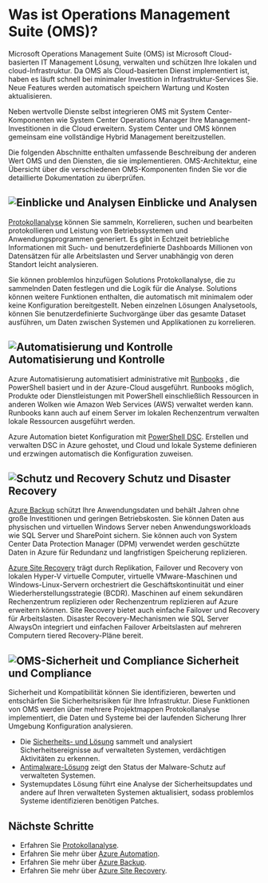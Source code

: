 <properties
   pageTitle="Operations Management Suite (OMS) Übersicht | Microsoft Azure"
   description="Microsoft Operations Management Suite (OMS) ist Microsoft Cloud-basierten IT Management Lösung, verwalten und schützen Ihre lokalen und cloud-Infrastruktur.  In diesem Artikel identifiziert OMS andere Dienste und enthält Links zu ausführlichen Inhalt."
   services="operations-management-suite"
   documentationCenter=""
   authors="bwren"
   manager="jwhit"
   editor="tysonn" />
<tags
   ms.service="operations-management-suite"
   ms.devlang="na"
   ms.topic="get-started-article"
   ms.tgt_pltfrm="na"
   ms.workload="infrastructure-services"
   ms.date="10/24/2016"
   ms.author="bwren" />

# <a name="what-is-operations-management-suite-oms"></a>Was ist Operations Management Suite (OMS)?

Microsoft Operations Management Suite (OMS) ist Microsoft Cloud-basierten IT Management Lösung, verwalten und schützen Ihre lokalen und cloud-Infrastruktur.  Da OMS als Cloud-basierten Dienst implementiert ist, haben es läuft schnell bei minimaler Investition in Infrastruktur-Services Sie.  Neue Features werden automatisch speichern Wartung und Kosten aktualisieren.

Neben wertvolle Dienste selbst integrieren OMS mit System Center-Komponenten wie System Center Operations Manager Ihre Management-Investitionen in die Cloud erweitern.  System Center und OMS können gemeinsam eine vollständige Hybrid Management bereitzustellen.

Die folgenden Abschnitte enthalten umfassende Beschreibung der anderen Wert OMS und den Diensten, die sie implementieren.  OMS-Architektur, eine Übersicht über die verschiedenen OMS-Komponenten finden Sie vor die detaillierte Dokumentation zu überprüfen.


## <a name="insight-and-analyticsmediaoperations-management-suite-overviewicon-insight-analyticspng-insight-and-analytics"></a>![Einblicke und Analysen](media/operations-management-suite-overview/icon-insight-analytics.png) Einblicke und Analysen

[Protokollanalyse](http://azure.microsoft.com/documentation/services/log-analytics) können Sie sammeln, Korrelieren, suchen und bearbeiten protokollieren und Leistung von Betriebssystemen und Anwendungsprogrammen generiert. Es gibt in Echtzeit betriebliche Informationen mit Such- und benutzerdefinierte Dashboards Millionen von Datensätzen für alle Arbeitslasten und Server unabhängig von deren Standort leicht analysieren.

Sie können problemlos hinzufügen Solutions Protokollanalyse, die zu sammelnden Daten festlegen und die Logik für die Analyse.  Solutions können weitere Funktionen enthalten, die automatisch mit minimalem oder keine Konfiguration bereitgestellt.  Neben einzelnen Lösungen Analysetools, können Sie benutzerdefinierte Suchvorgänge über das gesamte Dataset ausführen, um Daten zwischen Systemen und Applikationen zu korrelieren.  


## <a name="automation--controlmediaoperations-management-suite-overviewicon-automation-controlpng-automation--control"></a>![Automatisierung und Kontrolle](media/operations-management-suite-overview/icon-automation-control.png) Automatisierung und Kontrolle

Azure Automatisierung automatisiert administrative mit [Runbooks](../automation/automation-runbook-types.md) , die PowerShell basiert und in der Azure-Cloud ausgeführt.  Runbooks möglich, Produkte oder Dienstleistungen mit PowerShell einschließlich Ressourcen in anderen Wolken wie Amazon Web Services (AWS) verwaltet werden kann.  Runbooks kann auch auf einem Server im lokalen Rechenzentrum verwalten lokale Ressourcen ausgeführt werden.

Azure Automation bietet Konfiguration mit [PowerShell DSC](../automation/automation-dsc-overview.md).  Erstellen und verwalten DSC in Azure gehostet, und Cloud und lokale Systeme definieren und erzwingen automatisch die Konfiguration zuweisen.


## <a name="protection-and-recoverymediaoperations-management-suite-overviewicon-protection-recoverypng-protection-and-disaster-recovery"></a>![Schutz und Recovery](media/operations-management-suite-overview/icon-protection-recovery.png) Schutz und Disaster Recovery

[Azure Backup](http://azure.microsoft.com/documentation/services/backup) schützt Ihre Anwendungsdaten und behält Jahren ohne große Investitionen und geringen Betriebskosten.  Sie können Daten aus physischen und virtuellen Windows Server neben Anwendungsworkloads wie SQL Server und SharePoint sichern.  Sie können auch von System Center Data Protection Manager (DPM) verwendet werden geschützte Daten in Azure für Redundanz und langfristigen Speicherung replizieren.

[Azure Site Recovery](http://azure.microsoft.com/documentation/services/site-recovery) trägt durch Replikation, Failover und Recovery von lokalen Hyper-V virtuelle Computer, virtuelle VMware-Maschinen und Windows-Linux-Servern orchestriert die Geschäftskontinuität und einer Wiederherstellungsstrategie (BCDR). Maschinen auf einem sekundären Rechenzentrum replizieren oder Rechenzentrum replizieren auf Azure erweitern können. Site Recovery bietet auch einfache Failover und Recovery für Arbeitslasten. Disaster Recovery-Mechanismen wie SQL Server AlwaysOn integriert und einfachen Failover Arbeitslasten auf mehreren Computern tiered Recovery-Pläne bereit.


## <a name="oms-security-and-compliancemediaoperations-management-suite-overviewicon-security-compliancepng-security-and-compliance"></a>![OMS-Sicherheit und Compliance](media/operations-management-suite-overview/icon-security-compliance.png) Sicherheit und Compliance
Sicherheit und Kompatibilität können Sie identifizieren, bewerten und entschärfen Sie Sicherheitsrisiken für Ihre Infrastruktur.  Diese Funktionen von OMS werden über mehrere Projektmappen Protokollanalyse implementiert, die Daten und Systeme bei der laufenden Sicherung Ihrer Umgebung Konfiguration analysieren.

- Die [Sicherheits- und Lösung](oms-security-getting-started.md ) sammelt und analysiert Sicherheitsereignisse auf verwalteten Systemen, verdächtigen Aktivitäten zu erkennen.
- [Antimalware-Lösung](log-analytics-malware.md ) zeigt den Status der Malware-Schutz auf verwalteten Systemen.  
- Systemupdates Lösung führt eine Analyse der Sicherheitsupdates und andere auf Ihren verwalteten Systemen aktualisiert, sodass problemlos Systeme identifizieren benötigen Patches.


## <a name="next-steps"></a>Nächste Schritte
- Erfahren Sie [Protokollanalyse](http://azure.microsoft.com/documentation/services/log-analytics).
- Erfahren Sie mehr über [Azure Automation](../automation/automation-intro.md).
- Erfahren Sie mehr über [Azure Backup](http://azure.microsoft.com/documentation/services/backup).
- Erfahren Sie mehr über [Azure Site Recovery](http://azure.microsoft.com/documentation/services/site-recovery).
